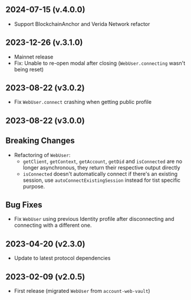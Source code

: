 2024-07-15 (v.4.0.0)
-------------------

- Support BlockchainAnchor and Verida Network refactor

2023-12-26 (v.3.1.0)
-------------------

- Mainnet release
- Fix: Unable to re-open modal after closing (`WebUser.connecting` wasn't being reset)

2023-08-22 (v3.0.2)
-------------------

- Fix `WebUser.connect` crashing when getting public profile

2023-08-22 (v3.0.0)
-------------------

## Breaking Changes

- Refactoring of `WebUser`:
  - `getClient`, `getContext`, `getAccount`, `getDid` and `isConnected` are no longer asynchronous, they return their respective output directly
  - `isConnected` doesn't automatically connect if there's an existing session, use `autoConnectExistingSession` instead for tist specific purpose.

## Bug Fixes

- Fix `WebUser` using previous Identity profile after disconnecting and connecting with a different one.

2023-04-20 (v2.3.0)
-------------------

- Update to latest protocol dependencies

2023-02-09 (v2.0.5)
-------------------

- First release (migrated `WebUser` from `account-web-vault`)
